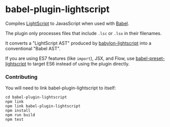 # babel-plugin-lightscript

Compiles [LightScript](http://lightscript.org) to JavasScript when used with [Babel](http://babeljs.io).

The plugin only processes files that include `.lsc` or `.lsx` in their filenames.

It converts a "LightScript AST" produced by [babylon-lightscript](https://github.com/lightscript/babylon-lightscript)
into a conventional "Babel AST".

If you are using ES7 features (like `import`), JSX, and Flow, use
[babel-preset-lightscript](https://github.com/lightscript/babel-preset-lightscript)
to target ES6 instead of using the plugin directly.

### Contributing

You will need to link babel-plugin-lightscript to itself:

    cd babel-plugin-lightscript
    npm link
    npm link babel-plugin-lightscript
    npm install
    npm run build
    npm test
